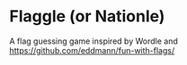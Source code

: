# Flaggle (or Nationle)
A flag guessing game inspired by Wordle and https://github.com/eddmann/fun-with-flags/

